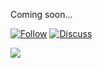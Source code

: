 Coming soon...

[![Follow](https://user-images.githubusercontent.com/381432/127723109-9d4dbccc-d6b7-401b-92e6-255d5117ba42.png)](https://github.com/PicoG/) [![Discuss](https://user-images.githubusercontent.com/381432/127723118-9dd58a15-4347-4a94-a1ea-d191f5943127.png)](https://github.com/PicoG/PicoG/discussions)

![](https://user-images.githubusercontent.com/381432/127722850-715e39de-9642-4bb7-ae5c-262b6610d3c8.gif)
